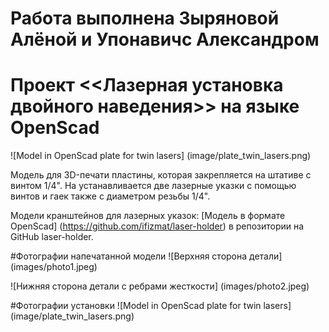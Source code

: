 # Работа выполнена Зыряновой Алёной и Упонавичс Александром
# Проект <<Лазерная установка двойного наведения>> на языке OpenScad

![Model in OpenScad plate for twin lasers] (image/plate_twin_lasers.png)

Модель для 3D-печати пластины, которая закрепляется на штативе с винтом 1/4". На устанавливается две лазерные указки
с помощью винтов и гаек также с диаметром резьбы 1/4".

Модели кранштейнов для лазерных указок:
[Модель в формате OpenScad] (https://github.com/ifizmat/laser-holder) в репозитории
на GitHub laser-holder.

#Фотографии напечатанной модели
![Верхняя сторона детали] (images/photo1.jpeg)

![Нижняя сторона детали с ребрами жесткости] (images/photo2.jpeg)

#Фотографии установки
![Model in OpenScad plate for twin lasers] (image/plate_twin_lasers.png)
